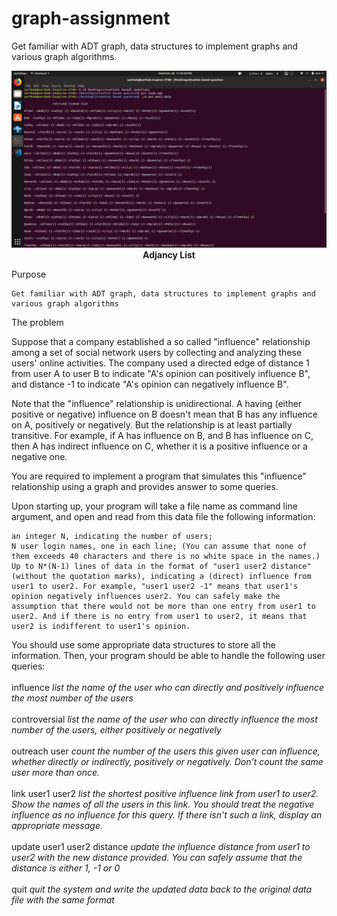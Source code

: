 # graph-assignment

Get familiar with ADT graph, data structures to implement graphs and various graph algorithms.

<p align="center">
  <img src="screenshots/list_display.png" title="list display">
  <b>Adjancy List</b>
</p>
Purpose

    Get familiar with ADT graph, data structures to implement graphs and various graph algorithms

The problem

Suppose that a company established a so called "influence" relationship among a set of social network users by collecting and analyzing these users' online activities. The company used a directed edge of distance 1 from user A to user B to indicate "A's opinion can positively influence B", and distance -1 to indicate "A's opinion can negatively influence B".

Note that the "influence" relationship is unidirectional. A having (either positive or negative) influence on B doesn't mean that B has any influence on A, positively or negatively. But the relationship is at least partially transitive. For example, if A has influence on B, and B has influence on C, then A has indirect influence on C, whether it is a positive influence or a negative one.

You are required to implement a program that simulates this "influence" relationship using a graph and provides answer to some queries.

Upon starting up, your program will take a file name as command line argument, and open and read from this data file the following information:

    an integer N, indicating the number of users;
    N user login names, one in each line; (You can assume that none of them exceeds 40 characters and there is no white space in the names.)
    Up to N*(N-1) lines of data in the format of "user1 user2 distance" (without the quotation marks), indicating a (direct) influence from user1 to user2. For example, "user1 user2 -1" means that user1's opinion negatively influences user2. You can safely make the assumption that there would not be more than one entry from user1 to user2. And if there is no entry from user1 to user2, it means that user2 is indifferent to user1's opinion.

You should use some appropriate data structures to store all the information. Then, your program should be able to handle the following user queries:<br><br>
influence 	<i> list the name of the user who can directly and positively influence the most number of the users </i><br><br>
controversial 	<i> list the name of the user who can directly influence the most number of the users, either positively or negatively </i><br><br>
outreach user 	<i> count the number of the users this given user can influence, whether directly or indirectly, positively or negatively.
Don't count the same user more than once. </i><br><br>
link user1 user2 	<i> list the shortest positive influence link from user1 to user2. Show the names of all the users in this link.
You should treat the negative influence as no influence for this query.
If there isn't such a link, display an appropriate message. </i><br><br>
update user1 user2 distance 	<i> update the influence distance from user1 to user2 with the new distance provided. You can safely assume that the distance is either 1, -1 or 0 </i><br><br>
quit 	<i> quit the system and write the updated data back to the original data file with the same format </i>

